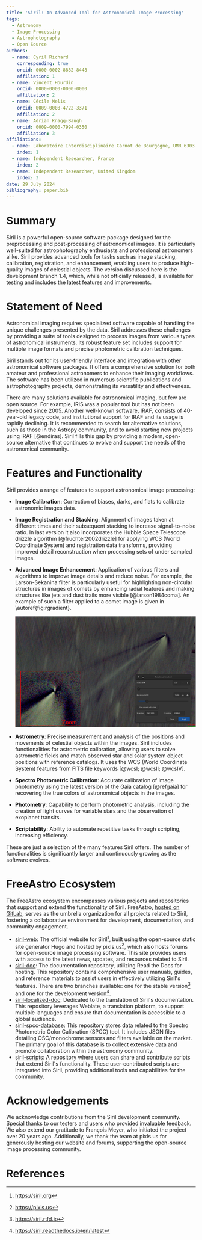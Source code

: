 ```yaml
---
title: 'Siril: An Advanced Tool for Astronomical Image Processing'
tags:
  - Astronomy
  - Image Processing
  - Astrophotography
  - Open Source
authors:
  - name: Cyril Richard
    corresponding: true
    orcid: 0000-0002-8882-8448
    affiliation: 1
  - name: Vincent Hourdin
    orcid: 0000-0000-0000-0000
    affiliation: 2
  - name: Cécile Melis
    orcid: 0009-0008-4722-3371
    affiliation: 2
  - name: Adrian Knagg-Baugh
    orcid: 0009-0000-7994-0350
    affiliation: 3
affiliations:
  - name: Laboratoire Interdisciplinaire Carnot de Bourgogne, UMR 6303 CNRS - Université de Bourgogne, 9 Av. A. Savary, BP 47870, F-21078 Dijon Cedex, France
    index: 1
  - name: Independent Researcher, France
    index: 2
  - name: Independent Researcher, United Kingdom
    index: 3
date: 29 July 2024
bibliography: paper.bib
---
```


# Summary

Siril is a powerful open-source software package designed for the preprocessing and post-processing of astronomical images. It is particularly well-suited for astrophotography enthusiasts and professional astronomers alike. Siril provides advanced tools for tasks such as image stacking, calibration, registration, and enhancement, enabling users to produce high-quality images of celestial objects. The version discussed here is the development branch 1.4, which, while not officially released, is available for testing and includes the latest features and improvements.

# Statement of Need

Astronomical imaging requires specialized software capable of handling the unique challenges presented by the data. Siril addresses these challenges by providing a suite of tools designed to process images from various types of astronomical instruments. Its robust feature set includes support for multiple image formats and precise photometric calibration techniques.

Siril stands out for its user-friendly interface and integration with other astronomical software packages. It offers a comprehensive solution for both amateur and professional astronomers to enhance their imaging workflows. The software has been utilized in numerous scientific publications and astrophotography projects, demonstrating its versatility and effectiveness.

There are many solutions available for astronomical imaging, but few are open source. For example, IRIS was a popular tool but has not been developed since 2005. Another well-known software, IRAF, consists of 40-year-old legacy code, and institutional support for IRAF and its usage is rapidly declining. It is recommended to search for alternative solutions, such as those in the Astropy community, and to avoid starting new projects using IRAF [@endiras]. Siril fills this gap by providing a modern, open-source alternative that continues to evolve and support the needs of the astronomical community.

# Features and Functionality

Siril provides a range of features to support astronomical image processing:

- **Image Calibration**: Correction of biases, darks, and flats to calibrate astronomic images data.
- **Image Registration and Stacking**: Alignment of images taken at different times and their subsequent stacking to increase signal-to-noise ratio. In last version it also incorporates the Hubble Space Telescope drizzle algorithm [@fruchter2002drizzle] for applying WCS (World Coordinate System) and registration data transforms, providing improved detail reconstruction when processing sets of under sampled images.
- **Advanced Image Enhancement**: Application of various filters and algorithms to improve image details and reduce noise. For example, the Larson-Sekanina filter is particularly useful for highlighting non-circular structures in images of comets by enhancing radial features and making structures like jets and dust trails more visible [@larson1984coma]. An example of such a filter applied to a comet image is given in \autoref{fig:rgradient}.

  ![Application of the Larson Sekanina filter on a comet image to highlight non-circular structures in the image.\label{fig:rgradient}](LS_filter.png)
  
- **Astrometry**: Precise measurement and analysis of the positions and movements of celestial objects within the images. Siril includes functionalities for astrometric calibration, allowing users to solve astrometric fields and match observed star and solar system object positions with reference catalogs. It uses the WCS (World Coordinate System) features from FITS file keywords [@wcsI; @wcsII; @wcsIV].
- **Spectro Photometric Calibration**: Accurate calibration of image photometry using the latest version of the Gaia catalog [@refgaia] for recovering the true colors of astronomical objects in the images.
- **Photometry**: Capability to perform photometric analysis, including the creation of light curves for variable stars and the observation of exoplanet transits.
- **Scriptability**: Ability to automate repetitive tasks through scripting, increasing efficiency.

These are just a selection of the many features Siril offers. The number of functionalities is significantly larger and continuously growing as the software evolves.

# FreeAstro Ecosystem

The FreeAstro ecosystem encompasses various projects and repositories that support and extend the functionality of Siril. FreeAstro, [hosted on GitLab](https://gitlab.com/free-astro), serves as the umbrella organization for all projects related to Siril, fostering a collaborative environment for development, documentation, and community engagement.

- [siril-web](https://gitlab.com/free-astro/siril-web): The official website for Siril[^1], built using the open-source static site generator Hugo and hosted by pixls.us[^2], which also hosts forums for open-source image processing software. This site provides users with access to the latest news, updates, and resources related to Siril.
- [siril-doc](https://gitlab.com/free-astro/siril-doc): The documentation repository, utilizing Read the Docs for hosting. This repository contains comprehensive user manuals, guides, and reference materials to assist users in effectively utilizing Siril's features. There are two branches available: one for the stable version[^3] and one for the development version[^4].
- [siril-localized-doc](https://gitlab.com/free-astro/siril-localized-doc): Dedicated to the translation of Siril's documentation. This repository leverages Weblate, a translation platform, to support multiple languages and ensure that documentation is accessible to a global audience.
- [siril-spcc-database](https://gitlab.com/free-astro/siril-spcc-database): This repository stores data related to the Spectro Photometric Color Calibration (SPCC) tool. It includes JSON files detailing OSC/monochrome sensors and filters available on the market. The primary goal of this database is to collect extensive data and promote collaboration within the astronomy community.
- [siril-scripts](https://gitlab.com/free-astro/siril-scripts): A repository where users can share and contribute scripts that extend Siril's functionality. These user-contributed scripts are integrated into Siril, providing additional tools and capabilities for the community.

[^1]: https://siril.org
[^2]: https://pixls.us
[^3]: https://siril.rtfd.io
[^4]: https://siril.readthedocs.io/en/latest

# Acknowledgements

We acknowledge contributions from the Siril development community. Special thanks to our testers and users who provided invaluable feedback. We also extend our gratitude to François Meyer, who initiated the project over 20 years ago. Additionally, we thank the team at pixls.us for generously hosting our website and forums, supporting the open-source image processing community.

# References

